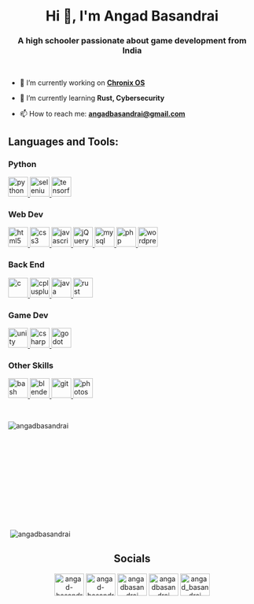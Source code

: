 <h1 align="center">Hi 👋, I'm Angad Basandrai</h1> 
<h3 align="center">A high schooler passionate about game development from India</h3>

<br/>


- 🔭 I’m currently working on **<a href="https://github.com/AngadBasandrai/chronix-os-x86-asm">Chronix OS</a>**

- 🌱 I’m currently learning **Rust, Cybersecurity**

- 📫 How to reach me: **angadbasandrai@gmail.com**


 <h2 align="left">Languages and Tools:</h3> <p align="left"> 
 <h3 align="left">Python </h4>
 <a href="https://www.python.org" target="_blank" rel="noreferrer"> <img src="https://skillicons.dev/icons?i=python" alt="python" width="40" height="40"/> </a> 
<a href="https://www.selenium.dev" target="_blank" rel="noreferrer"> <img src="https://skillicons.dev/icons?i=selenium" alt="selenium" width="40" height="40"/> </a> 
<a href="https://www.tensorflow.org" target="_blank" rel="noreferrer"> <img src="https://skillicons.dev/icons?i=tensorflow" alt="tensorflow" width="40" height="40"/> </a> 

<h3 align="left">Web Dev</h4>
 <a href="https://www.w3.org/html/" target="_blank" rel="noreferrer"> <img src="https://skillicons.dev/icons?i=html" alt="html5" width="40" height="40"/> </a> 
 <a href="https://www.w3schools.com/css/" target="_blank" rel="noreferrer"> <img src="https://skillicons.dev/icons?i=css" alt="css3" width="40" height="40"/> </a> 
  <a href="https://developer.mozilla.org/en-US/docs/Web/JavaScript" target="_blank" rel="noreferrer"> <img src="https://skillicons.dev/icons?i=js" alt="javascript" width="40" height="40"/> </a> 
  <a href="https://jquery.com/" target="_blank" rel="noreferrer"> <img src="https://skillicons.dev/icons?i=jquery" alt="jQuery" width="40" height="40"/> </a> 
   <a href="https://www.mysql.com/" target="_blank" rel="noreferrer"> <img src="https://skillicons.dev/icons?i=mysql" alt="mysql" width="40" height="40"/> </a>
 <a href="https://www.php.net" target="_blank" rel="noreferrer"> <img src="https://skillicons.dev/icons?i=php" alt="php" width="40" height="40"/> </a> 
  <a href="https://wordpress.com/" target="_blank" rel="noreferrer"> <img src="https://skillicons.dev/icons?i=wordpress" alt="wordpress" width="40" height="40"/> </a> 

<h3 align="left">Back End</h4>
 <a href="https://www.cprogramming.com/" target="_blank" rel="noreferrer"> <img src="https://skillicons.dev/icons?i=c" alt="c" width="40" height="40"/> </a> 
 <a href="https://www.w3schools.com/cpp/" target="_blank" rel="noreferrer"> <img src="https://skillicons.dev/icons?i=cpp" alt="cplusplus" width="40" height="40"/> </a> 
  <a href="https://www.java.com" target="_blank" rel="noreferrer"> <img src="https://skillicons.dev/icons?i=java" alt="java" width="40" height="40"/> </a>
<a href="https://www.rust-lang.org" target="_blank" rel="noreferrer"> <img src="https://skillicons.dev/icons?i=rust" alt="rust" width="40" height="40"/> </a>  

<h3 align ="left">Game Dev</h4>

<a href="https://unity.com/" target="_blank" rel="noreferrer"> <img src="https://skillicons.dev/icons?i=unity" alt="unity" width="40" height="40"/> </a>
<a href="https://www.w3schools.com/cs/" target="_blank" rel="noreferrer"> <img src="https://skillicons.dev/icons?i=cs" alt="csharp" width="40" height="40"/> </a>
<a href="https://godotengine.org/" target="_blank" rel="noreferrer"> <img src="https://skillicons.dev/icons?i=godot" alt="godot" width="40" height="40"/> </a>

<h3 align="left">Other Skills</h4>
 <a href="https://www.gnu.org/software/bash/" target="_blank" rel="noreferrer"> <img src="https://skillicons.dev/icons?i=bash" alt="bash" width="40" height="40"/> </a> 
 <a href="https://www.blender.org/" target="_blank" rel="noreferrer"> <img src="https://skillicons.dev/icons?i=blender" alt="blender" width="40" height="40"/> </a> 
 <a href="https://git-scm.com/" target="_blank" rel="noreferrer"> <img src="https://skillicons.dev/icons?i=git" alt="git" width="40" height="40"/> </a> 
  <a href="https://www.photoshop.com/en" target="_blank" rel="noreferrer"> <img src="https://skillicons.dev/icons?i=photoshop" alt="photoshop" width="40" height="40"/> </a>
</p>
  <br/>
   <p><img align="left" src="https://github-readme-stats.vercel.app/api/top-langs/?username=AngadBasandrai&layout=compact&theme=codeSTACKr&langs_count=16" alt="angadbasandrai" /></p> 
     <br/>  <br/>  <br/>  <br/>  <br/>  <br/>  <br/>  <br/>  <br/>  <br/>  <br/><br/>
   <p>&nbsp;<img align="center" src="https://github-readme-stats.vercel.app/api/?username=AngadBasandrai&layout=compact&theme=codeSTACKr" alt="angadbasandrai" /></p>

<h2 align="center">Socials</h3>
 <p align="center">
   <a href="https://github.com/AngadBasandrai" target="blank"><img align="center" src="https://skillicons.dev/icons?i=github" alt="angad-basandrai" height="45" width="60" /></a> 
  <a href="https://linkedin.com/in/angad-basandrai-5087942ba" target="blank"><img align="center" src="https://skillicons.dev/icons?i=linkedin" alt="angad-basandrai-5087942ba" height="45" width="60" /></a> 
  <a href="https://kaggle.com/angadbasandrai" target="blank"><img align="center" src="https://raw.githubusercontent.com/rahuldkjain/github-profile-readme-generator/master/src/images/icons/Social/kaggle.svg" alt="angadbasandrai" height="45" width="60" /></a> 
  <a href="https://www.codechef.com/users/angadbasandrai" target="blank"><img align="center" src="https://cdn.jsdelivr.net/npm/simple-icons@3.1.0/icons/codechef.svg" alt="angadbasandrai" height="45" width="60" /></a>
   <a href="https://www.leetcode.com/angad_basandrai" target="blank"><img align="center" src="https://raw.githubusercontent.com/rahuldkjain/github-profile-readme-generator/master/src/images/icons/Social/leet-code.svg" alt="angad_basandrai" height="45" width="60" /></a> </p>
